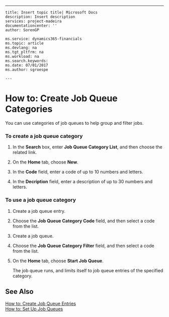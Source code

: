 ---
    title: Insert topic title| Microsoft Docs
    description: Insert description
    services: project-madeira
    documentationcenter: ''
    author: SorenGP

    ms.service: dynamics365-financials
    ms.topic: article
    ms.devlang: na
    ms.tgt_pltfrm: na
    ms.workload: na
    ms.search.keywords:
    ms.date: 07/01/2017
    ms.author: sgroespe

    ---
# How to: Create Job Queue Categories
You can use categories of job queues to help group and filter jobs.  
  
### To create a job queue category  
  
1.  In the **Search** box, enter **Job Queue Category List**, and then choose the related link.  
  
2.  On the **Home** tab, choose **New**.  
  
3.  In the **Code** field, enter a code of up to 10 numbers and letters.  
  
4.  In the **Decription** field, enter a description of up to 30 numbers and letters.  
  
### To use a job queue category  
  
1.  Create a job queue entry.  
  
2.  Choose the **Job Queue Category Code** field, and then select a code from the list.  
  
3.  Create a job queue.  
  
4.  Choose the **Job Queue Category Filter** field, and then select a code from the list.  
  
5.  On the **Home** tab, choose **Start Job Queue**.  
  
     The job queue runs, and limits itself to job queue entries of the specified category.  
  
## See Also  
 [How to: Create Job Queue Entries](../FullExperience/how-to-create-job-queue-entries.md)   
 [How to: Set Up Job Queues](../FullExperience/how-to-set-up-job-queues.md)